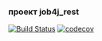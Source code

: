 ### проект job4j_rest
[![Build Status](https://app.travis-ci.com/PetrBogomolov/job4j_rest.svg?branch=master)](https://app.travis-ci.com/PetrBogomolov/job4j_rest)
[![codecov](https://codecov.io/gh/PetrBogomolov/job4j_rest/branch/main/graph/badge.svg?token=Eb2xb7RLaT)](https://codecov.io/gh/PetrBogomolov/job4j_rest)
